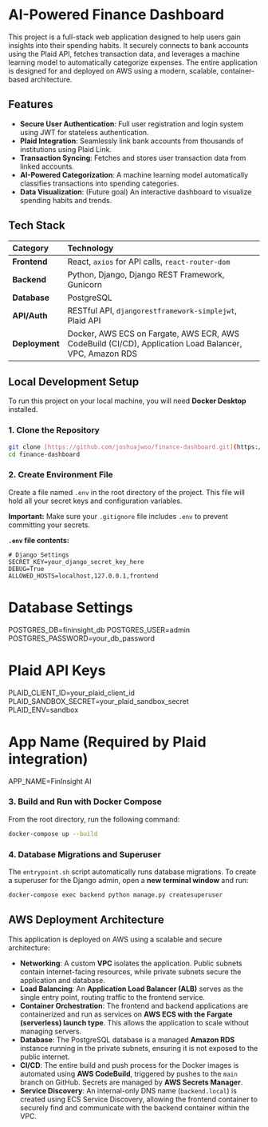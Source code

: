 # AI-Powered Finance Dashboard

This project is a full-stack web application designed to help users gain insights into their spending habits. It securely connects to bank accounts using the Plaid API, fetches transaction data, and leverages a machine learning model to automatically categorize expenses. The entire application is designed for and deployed on AWS using a modern, scalable, container-based architecture.

## Features

* **Secure User Authentication**: Full user registration and login system using JWT for stateless authentication.
* **Plaid Integration**: Seamlessly link bank accounts from thousands of institutions using Plaid Link.
* **Transaction Syncing**: Fetches and stores user transaction data from linked accounts.
* **AI-Powered Categorization**: A machine learning model automatically classifies transactions into spending categories.
* **Data Visualization**: (Future goal) An interactive dashboard to visualize spending habits and trends.

## Tech Stack

| Category     | Technology                                                                                                   |
| :----------- | :----------------------------------------------------------------------------------------------------------- |
| **Frontend** | React, `axios` for API calls, `react-router-dom`                                                             |
| **Backend** | Python, Django, Django REST Framework, Gunicorn                                                              |
| **Database** | PostgreSQL                                                                                                   |
| **API/Auth** | RESTful API, `djangorestframework-simplejwt`, Plaid API                                                        |
| **Deployment**| Docker, AWS ECS on Fargate, AWS ECR, AWS CodeBuild (CI/CD), Application Load Balancer, VPC, Amazon RDS     |

## Local Development Setup

To run this project on your local machine, you will need **Docker Desktop** installed.

### 1. Clone the Repository

```bash
git clone [https://github.com/joshuajwoo/finance-dashboard.git](https://github.com/joshuajwoo/finance-dashboard.git)
cd finance-dashboard
```

### 2. Create Environment File

Create a file named `.env` in the root directory of the project. This file will hold all your secret keys and configuration variables.

**Important:** Make sure your `.gitignore` file includes `.env` to prevent committing your secrets.

**`.env` file contents:**
```env
# Django Settings
SECRET_KEY=your_django_secret_key_here
DEBUG=True
ALLOWED_HOSTS=localhost,127.0.0.1,frontend
```
# Database Settings
POSTGRES_DB=fininsight_db
POSTGRES_USER=admin
POSTGRES_PASSWORD=your_db_password

# Plaid API Keys
PLAID_CLIENT_ID=your_plaid_client_id
PLAID_SANDBOX_SECRET=your_plaid_sandbox_secret
PLAID_ENV=sandbox

# App Name (Required by Plaid integration)
APP_NAME=FinInsight AI

### 3. Build and Run with Docker Compose

From the root directory, run the following command:
```bash
docker-compose up --build
```
### 4. Database Migrations and Superuser

The `entrypoint.sh` script automatically runs database migrations. To create a superuser for the Django admin, open a **new terminal window** and run:
```bash
docker-compose exec backend python manage.py createsuperuser
```
## AWS Deployment Architecture

This application is deployed on AWS using a scalable and secure architecture:

* **Networking**: A custom **VPC** isolates the application. Public subnets contain internet-facing resources, while private subnets secure the application and database.
* **Load Balancing**: An **Application Load Balancer (ALB)** serves as the single entry point, routing traffic to the frontend service.
* **Container Orchestration**: The frontend and backend applications are containerized and run as services on **AWS ECS with the Fargate (serverless) launch type**. This allows the application to scale without managing servers.
* **Database**: The PostgreSQL database is a managed **Amazon RDS** instance running in the private subnets, ensuring it is not exposed to the public internet.
* **CI/CD**: The entire build and push process for the Docker images is automated using **AWS CodeBuild**, triggered by pushes to the `main` branch on GitHub. Secrets are managed by **AWS Secrets Manager**.
* **Service Discovery**: An internal-only DNS name (`backend.local`) is created using ECS Service Discovery, allowing the frontend container to securely find and communicate with the backend container within the VPC.
